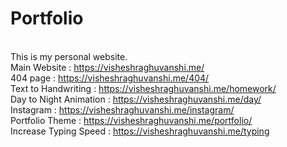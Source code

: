 # Portfolio
<br />This is my personal website.
<br />Main Website : https://visheshraghuvanshi.me/
<br />404 page : https://visheshraghuvanshi.me/404/
<br />Text to Handwriting : https://visheshraghuvanshi.me/homework/
<br />Day to Night Animation : https://visheshraghuvanshi.me/day/
<br />Instagram : https://visheshraghuvanshi.me/instagram/
<br />Portfolio Theme : https://visheshraghuvanshi.me/portfolio/
<br />Increase Typing Speed : https://visheshraghuvanshi.me/typing
